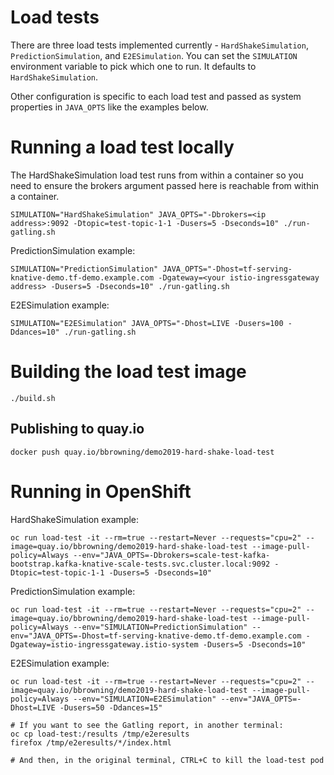 # Load tests

There are three load tests implemented currently -
`HardShakeSimulation`, `PredictionSimulation`, and
`E2ESimulation`. You can set the `SIMULATION` environment variable to
pick which one to run. It defaults to `HardShakeSimulation`.

Other configuration is specific to each load test and passed as system
properties in `JAVA_OPTS` like the examples below.

# Running a load test locally

The HardShakeSimulation load test runs from within a container so you
need to ensure the brokers argument passed here is reachable from
within a container.

```shell
SIMULATION="HardShakeSimulation" JAVA_OPTS="-Dbrokers=<ip address>:9092 -Dtopic=test-topic-1-1 -Dusers=5 -Dseconds=10" ./run-gatling.sh
```

PredictionSimulation example:

```shell
SIMULATION="PredictionSimulation" JAVA_OPTS="-Dhost=tf-serving-knative-demo.tf-demo.example.com -Dgateway=<your istio-ingressgateway address> -Dusers=5 -Dseconds=10" ./run-gatling.sh
```

E2ESimulation example:

```shell
SIMULATION="E2ESimulation" JAVA_OPTS="-Dhost=LIVE -Dusers=100 -Ddances=10" ./run-gatling.sh
```

# Building the load test image

```shell
./build.sh
```

## Publishing to quay.io

```shell
docker push quay.io/bbrowning/demo2019-hard-shake-load-test
```

# Running in OpenShift

HardShakeSimulation example:
```shell
oc run load-test -it --rm=true --restart=Never --requests="cpu=2" --image=quay.io/bbrowning/demo2019-hard-shake-load-test --image-pull-policy=Always --env="JAVA_OPTS=-Dbrokers=scale-test-kafka-bootstrap.kafka-knative-scale-tests.svc.cluster.local:9092 -Dtopic=test-topic-1-1 -Dusers=5 -Dseconds=10"
```

PredictionSimulation example:
```shell
oc run load-test -it --rm=true --restart=Never --requests="cpu=2" --image=quay.io/bbrowning/demo2019-hard-shake-load-test --image-pull-policy=Always --env="SIMULATION=PredictionSimulation" --env="JAVA_OPTS=-Dhost=tf-serving-knative-demo.tf-demo.example.com -Dgateway=istio-ingressgateway.istio-system -Dusers=5 -Dseconds=10"
```

E2ESimulation example:
```shell
oc run load-test -it --rm=true --restart=Never --requests="cpu=2" --image=quay.io/bbrowning/demo2019-hard-shake-load-test --image-pull-policy=Always --env="SIMULATION=E2ESimulation" --env="JAVA_OPTS=-Dhost=LIVE -Dusers=50 -Ddances=15"

# If you want to see the Gatling report, in another terminal:
oc cp load-test:/results /tmp/e2eresults
firefox /tmp/e2eresults/*/index.html

# And then, in the original terminal, CTRL+C to kill the load-test pod
```
